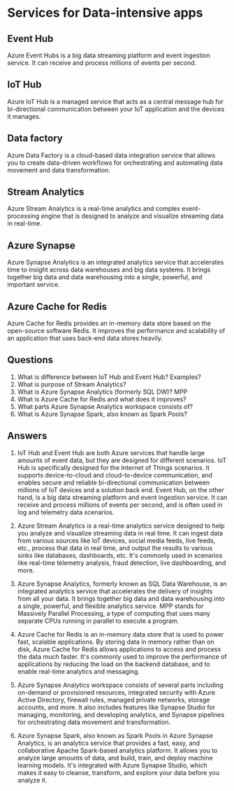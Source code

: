 # Services for Data-intensive apps

## Event Hub
Azure Event Hubs is a big data streaming platform and event ingestion service. It can receive and process millions of events per second.

## IoT Hub
Azure IoT Hub is a managed service that acts as a central message hub for bi-directional communication between your IoT application and the devices it manages.

## Data factory
Azure Data Factory is a cloud-based data integration service that allows you to create data-driven workflows for orchestrating and automating data movement and data transformation.

## Stream Analytics
Azure Stream Analytics is a real-time analytics and complex event-processing engine that is designed to analyze and visualize streaming data in real-time.

## Azure Synapse
Azure Synapse Analytics is an integrated analytics service that accelerates time to insight across data warehouses and big data systems. It brings together big data and data warehousing into a single, powerful, and important service.

## Azure Cache for Redis
Azure Cache for Redis provides an in-memory data store based on the open-source software Redis. It improves the performance and scalability of an application that uses back-end data stores heavily.

## Questions
1. What is difference between IoT Hub and Event Hub? Examples?
2. What is purpose of Stream Analytics?
3. What is Azure Synapse Analytics (formerly SQL DW)? MPP
4. What is Azure Cache for Redis and what does it improves?
5. What parts Azure Synapse Analytics workspace consists of?
6. What is Azure Synapse Spark, also known as Spark Pools?

## Answers
1. IoT Hub and Event Hub are both Azure services that handle large amounts of event data, but they are designed for different scenarios. IoT Hub is specifically designed for the Internet of Things scenarios. It supports device-to-cloud and cloud-to-device communication, and enables secure and reliable bi-directional communication between millions of IoT devices and a solution back end. Event Hub, on the other hand, is a big data streaming platform and event ingestion service. It can receive and process millions of events per second, and is often used in log and telemetry data scenarios.

2. Azure Stream Analytics is a real-time analytics service designed to help you analyze and visualize streaming data in real time. It can ingest data from various sources like IoT devices, social media feeds, live feeds, etc., process that data in real time, and output the results to various sinks like databases, dashboards, etc. It's commonly used in scenarios like real-time telemetry analysis, fraud detection, live dashboarding, and more.

3. Azure Synapse Analytics, formerly known as SQL Data Warehouse, is an integrated analytics service that accelerates the delivery of insights from all your data. It brings together big data and data warehousing into a single, powerful, and flexible analytics service. MPP stands for Massively Parallel Processing, a type of computing that uses many separate CPUs running in parallel to execute a program.

4. Azure Cache for Redis is an in-memory data store that is used to power fast, scalable applications. By storing data in memory rather than on disk, Azure Cache for Redis allows applications to access and process the data much faster. It's commonly used to improve the performance of applications by reducing the load on the backend database, and to enable real-time analytics and messaging.

5. Azure Synapse Analytics workspace consists of several parts including on-demand or provisioned resources, integrated security with Azure Active Directory, firewall rules, managed private networks, storage accounts, and more. It also includes features like Synapse Studio for managing, monitoring, and developing analytics, and Synapse pipelines for orchestrating data movement and transformation.

6. Azure Synapse Spark, also known as Spark Pools in Azure Synapse Analytics, is an analytics service that provides a fast, easy, and collaborative Apache Spark-based analytics platform. It allows you to analyze large amounts of data, and build, train, and deploy machine learning models. It's integrated with Azure Synapse Studio, which makes it easy to cleanse, transform, and explore your data before you analyze it.
